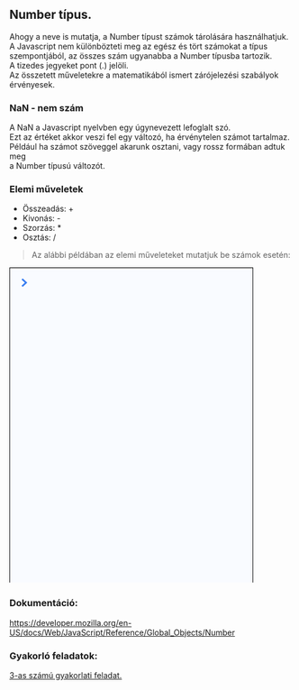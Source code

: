 ## Number típus.  
Ahogy a neve is mutatja, a Number típust számok tárolására használhatjuk.  
A Javascript nem különbözteti meg az egész és tört számokat a típus  
szempontjából, az összes szám ugyanabba a Number típusba tartozik.  
A tizedes jegyeket pont (.) jelöli.  
Az összetett műveletekre a matematikából ismert zárójelezési szabályok 
érvényesek.  

### NaN - nem szám  
A NaN a Javascript nyelvben egy úgynevezett lefoglalt szó.  
Ezt az értéket akkor veszi fel egy változó, ha érvénytelen számot tartalmaz.  
Például ha számot szöveggel akarunk osztani, vagy rossz formában adtuk meg  
a Number típusú változót.
  
> 
### Elemi műveletek  
- Összeadás: +  
- Kivonás: -  
- Szorzás: *  
- Osztás: /  
  
> Az alábbi példában az elemi műveleteket mutatjuk be számok esetén:  
  
![Elemi műveletek számokkal](/docs/basic/week2/image/variable_number_atomic.gif)

### Dokumentáció:  
https://developer.mozilla.org/en-US/docs/Web/JavaScript/Reference/Global_Objects/Number  

### Gyakorló feladatok:  
[3-as számú gyakorlati feladat.](http://cherryapps.hu/yellow-road)
